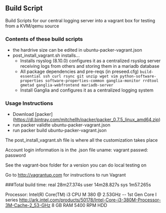 ## Build Script 

Build Scripts for our central logging server into a vagrant box for testing from a KVM/qemu source
 
### Contents of these build scripts
- the hardrive size can be edited in ubuntu-packer-vagrant.json
- post_install_vagrant.sh installs...
  * Installs rsyslog (8.10.0) configures it as a centralized rsyslog server receiving logs from others and storing them in a mariadb database
  * All package dependencies and pre-reqs (in preseed.cfg) `build-essential ssh curl rsync git unzip wget vim python-software-properties software-properties-common ganglia-monitor rrdtool gmetad ganglia-webfrontend mariadb-server`
  * Install Ganglia and configures it as a centralized logging system

### Usage Instructions
- Download [packer] (https://dl.bintray.com/mitchellh/packer/packer_0.7.5_linux_amd64.zip) 
- run packer validte ubuntu-packer-vagrant.json   
- run packer build ubuntu-packer-vagrant.json

The post_install_vagrant.sh file is where all the customization takes place

Account login information is in the .json file
uname: vagrant
passwd: password

See the vagrant-box folder for a version you can do local testing on

Go to http://vagrantup.com for instructions to run Vagrant

###Total build time:
real	28m27.374s
user	14m28.827s
sys	1m57.265s


Processor:
Intel(R) Core(TM) i3 CPU M 380  @ 2.53GHz -- 1st Gen Core I series
http://ark.intel.com/products/50178/Intel-Core-i3-380M-Processor-3M-Cache-2_53-GHz
8 GB RAM
5400 RPM HDD


